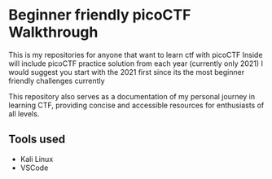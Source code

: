 # Beginner friendly picoCTF Walkthrough

This is my repositories for anyone that want to learn ctf with picoCTF
Inside will include picoCTF practice solution from each year (currently only 2021)
I would suggest you start with the 2021 first since its the most beginner friendly challenges currently

This repository also serves as a documentation of my personal journey in learning CTF, providing concise and accessible resources for enthusiasts of all levels.

## Tools used
* Kali Linux
* VSCode
